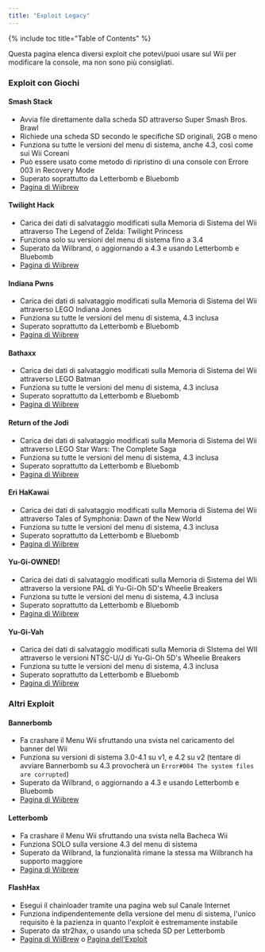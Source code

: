 ```yaml
---
title: "Exploit Legacy"
---
```


{% include toc title="Table of Contents" %}

Questa pagina elenca diversi exploit che potevi/puoi usare sul Wii per modificare la console, ma non sono più consigliati.

### Exploit con Giochi

#### Smash Stack

+ Avvia file direttamente dalla scheda SD attraverso Super Smash Bros. Brawl
+ Richiede una scheda SD secondo le specifiche SD originali, 2GB o meno
+ Funziona su tutte le versioni del menu di sistema, anche 4.3, così come sui Wii Coreani
+ Può essere usato come metodo di ripristino di una console con Errore 003 in Recovery Mode
+ Superato soprattutto da Letterbomb e Bluebomb
+ [Pagina di Wiibrew](https://wiibrew.org/wiki/Smash_Stack)

#### Twilight Hack

+ Carica dei dati di salvataggio modificati sulla Memoria di Sistema del Wii attraverso The Legend of Zelda: Twilight Princess
+ Funziona solo su versioni del menu di sistema fino a 3.4
+ Superato da Wilbrand, o aggiornando a 4.3 e usando Letterbomb e Bluebomb
+ [Pagina di Wiibrew](https://wiibrew.org/wiki/Twilight_Hack)

#### Indiana Pwns

+ Carica dei dati di salvataggio modificati sulla Memoria di Sistema del Wii attraverso LEGO Indiana Jones
+ Funziona su tutte le versioni del menu di sistema, 4.3 inclusa
+ Superato soprattutto da Letterbomb e Bluebomb
+ [Pagina di Wiibrew](https://wiibrew.org/wiki/Indiana_Pwns)

#### Bathaxx

+ Carica dei dati di salvataggio modificati sulla Memoria di Sistema del Wii attraverso LEGO Batman
+ Funziona su tutte le versioni del menu di sistema, 4.3 inclusa
+ Superato soprattutto da Letterbomb e Bluebomb
+ [Pagina di Wiibrew](https://wiibrew.org/wiki/Bathaxx)

#### Return of the Jodi

+ Carica dei dati di salvataggio modificati sulla Memoria di Sistema del Wii attraverso LEGO Star Wars: The Complete Saga
+ Funziona su tutte le versioni del menu di sistema, 4.3 inclusa
+ Superato soprattutto da Letterbomb e Bluebomb
+ [Pagina di Wiibrew](https://wiibrew.org/wiki/Return_of_the_Jodi)

#### Eri HaKawai

+ Carica dei dati di salvataggio modificati sulla Memoria di Sistema del Wii attraverso Tales of Symphonia: Dawn of the New World
+ Funziona su tutte le versioni del menu di sistema, 4.3 inclusa
+ Superato soprattutto da Letterbomb e Bluebomb
+ [Pagina di Wiibrew](https://wiibrew.org/wiki/Eri_HaKawai)

#### Yu-Gi-OWNED!

+ Carica dei dati di salvataggio modificati sulla Memoria di Sistema del WIi attraverso la versione PAL di Yu-Gi-Oh 5D's Wheelie Breakers
+ Funziona su tutte le versioni del menu di sistema, 4.3 inclusa
+ Superato soprattutto da Letterbomb e Bluebomb
+ [Pagina di Wiibrew](https://wiibrew.org/wiki/Yu-Gi-OWNED!)

#### Yu-Gi-Vah

+ Carica dei dati di salvataggio modificati sulla Memoria di SIstema del WII attraverso le versioni NTSC-U/J di Yu-Gi-Oh 5D's Wheelie Breakers
+ Funziona su tutte le versioni del menu di sistema, 4.3 inclusa
+ Superato soprattutto da Letterbomb e Bluebomb
+ [Pagina di Wiibrew](https://wiibrew.org/wiki/Yu-Gi-Vah)

### Altri Exploit

#### Bannerbomb

+ Fa crashare il Menu Wii sfruttando una svista nel caricamento del banner del Wii
+ Funziona su versioni di sistema 3.0-4.1 su v1, e 4.2 su v2 (tentare di avviare Bannerbomb su 4.3 provocherà un `Error#004 The system files are corrupted`)
+ Superato da Wilbrand, o aggiornando a 4.3 e usando Letterbomb e Bluebomb
+ [Pagina di Wiibrew](https://wiibrew.org/wiki/Bannerbomb)

#### Letterbomb

+ Fa crashare il Menu Wii sfruttando una svista nella Bacheca Wii
+ Funziona SOLO sulla versione 4.3 del menu di sistema
+ Superato da Wilbrand, la funzionalità rimane la stessa ma Wilbranch ha supporto maggiore
+ [Pagina di Wiibrew](https://wiibrew.org/wiki/LetterBomb)

#### FlashHax

+ Esegui il chainloader tramite una pagina web sul Canale Internet
+ Funziona indipendentemente della versione del menu di sistema, l'unico requisito è la pazienza in quanto l'exploit è estremamente instabile
+ Superato da str2hax, o usando una scheda SD per Letterbomb
+ [Pagina di WiiBrew](https://wiibrew.org/wiki/Flashhax) o [Pagina dell'Exploit](flashhax)
